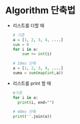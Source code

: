 # Algorithm 단축법

- 리스트를 더할 때
  ``` python
  # 기존
  a = [1, 2, 3, 4, ....]
  sum = 0
  for i in a:
      sum += int(i)
      
  # 10ms 단축
  a = [1, 2, 3, 4, ....]
  suma = sum(map(int,a))
  ```

  

- 리스트를 print 할 때

  ```python
  #기존
  for i in a:
  	print(i, end="")
      
  # 40ms 단축
  print(''.join(a))
  ```

  

